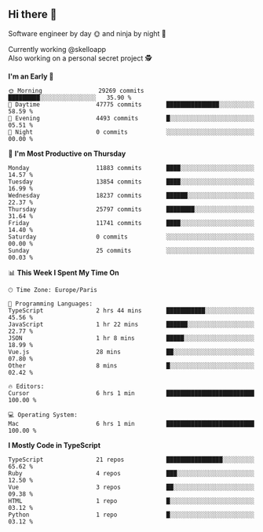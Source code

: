 ## Hi there 👋

Software engineer by day 🌞 and ninja by night 🌝

Currently working @skelloapp <br>
Also working on a personal secret project 🕵️

<!--START_SECTION:waka-->
**I'm an Early 🐤** 

```text
🌞 Morning                29269 commits       █████████░░░░░░░░░░░░░░░░   35.90 % 
🌆 Daytime                47775 commits       ███████████████░░░░░░░░░░   58.59 % 
🌃 Evening                4493 commits        █░░░░░░░░░░░░░░░░░░░░░░░░   05.51 % 
🌙 Night                  0 commits           ░░░░░░░░░░░░░░░░░░░░░░░░░   00.00 % 
```
📅 **I'm Most Productive on Thursday** 

```text
Monday                   11883 commits       ████░░░░░░░░░░░░░░░░░░░░░   14.57 % 
Tuesday                  13854 commits       ████░░░░░░░░░░░░░░░░░░░░░   16.99 % 
Wednesday                18237 commits       ██████░░░░░░░░░░░░░░░░░░░   22.37 % 
Thursday                 25797 commits       ████████░░░░░░░░░░░░░░░░░   31.64 % 
Friday                   11741 commits       ████░░░░░░░░░░░░░░░░░░░░░   14.40 % 
Saturday                 0 commits           ░░░░░░░░░░░░░░░░░░░░░░░░░   00.00 % 
Sunday                   25 commits          ░░░░░░░░░░░░░░░░░░░░░░░░░   00.03 % 
```


📊 **This Week I Spent My Time On** 

```text
🕑︎ Time Zone: Europe/Paris

💬 Programming Languages: 
TypeScript               2 hrs 44 mins       ███████████░░░░░░░░░░░░░░   45.56 % 
JavaScript               1 hr 22 mins        ██████░░░░░░░░░░░░░░░░░░░   22.77 % 
JSON                     1 hr 8 mins         █████░░░░░░░░░░░░░░░░░░░░   18.99 % 
Vue.js                   28 mins             ██░░░░░░░░░░░░░░░░░░░░░░░   07.80 % 
Other                    8 mins              █░░░░░░░░░░░░░░░░░░░░░░░░   02.42 % 

🔥 Editors: 
Cursor                   6 hrs 1 min         █████████████████████████   100.00 % 

💻 Operating System: 
Mac                      6 hrs 1 min         █████████████████████████   100.00 % 
```

**I Mostly Code in TypeScript** 

```text
TypeScript               21 repos            ████████████████░░░░░░░░░   65.62 % 
Ruby                     4 repos             ███░░░░░░░░░░░░░░░░░░░░░░   12.50 % 
Vue                      3 repos             ██░░░░░░░░░░░░░░░░░░░░░░░   09.38 % 
HTML                     1 repo              █░░░░░░░░░░░░░░░░░░░░░░░░   03.12 % 
Python                   1 repo              █░░░░░░░░░░░░░░░░░░░░░░░░   03.12 % 
```




<!--END_SECTION:waka-->

<!--
**antoinelncl/antoinelncl** is a ✨ _special_ ✨ repository because its `README.md` (this file) appears on your GitHub profile.

Here are some ideas to get you started:

- 🔭 I’m currently working on ...
- 🌱 I’m currently learning ...
- 👯 I’m looking to collaborate on ...
- 🤔 I’m looking for help with ...
- 💬 Ask me about ...
- 📫 How to reach me: ...
- 😄 Pronouns: ...
- ⚡ Fun fact: ...
-->
